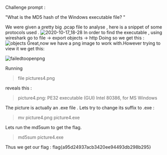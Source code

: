Challenge prompt :

"What is the MD5 hash of the Windows executable file? "

We were given a pretty big .pcap file to analyse , here is a snippet of some protocols used .
![2020-10-17_18-28](https://user-images.githubusercontent.com/73142671/96650705-fb986980-133b-11eb-862d-8f1cfc71fc41.png)
In order to find the executable , using wireshark go to file -> export objects -> http
Doing so we get this :
![objects](https://user-images.githubusercontent.com/73142671/96651178-f0920900-133c-11eb-9adc-b57dec3aeb17.png)
Great,now we have a png image to work with.However trying to view it we get this:

![failedtoopenpng](https://user-images.githubusercontent.com/73142671/96651216-03a4d900-133d-11eb-9096-71623efd5824.png)

Running

  > file pictures4.png 

reveals this :

  > picture4.png: PE32 executable (GUI) Intel 80386, for MS Windows

The picture is actually an .exe file . Lets try to change its suffix to .exe :

  >mv picture4.png picture4.exe

Lets run the md5sum to get the flag.

  > md5sum picture4.exe 

Thus we get our flag : flag{a95d24937acb3420ee94493db298b295}
